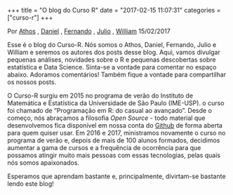 +++
title = "O blog do Curso R"
date = "2017-02-15 11:07:31"
categories = ["curso-r"]
+++

<div class="col-md-9" id="blog-post"> <p class="text-muted text-uppercase mb-small text-right"> Por <a href="http://curso-r.com/author/athos">Athos</a> , <a href="http://curso-r.com/author/daniel">Daniel</a> , <a href="http://curso-r.com/author/fernando">Fernando</a> , <a href="http://curso-r.com/author/julio">Julio</a> , <a href="http://curso-r.com/author/william">William</a> 15/02/2017 </p> <div id="post-content"> <p>Esse &#xE9; o blog do Curso-R. N&#xF3;s somos o Athos, Daniel, Fernando, Julio e William e seremos os autores dos posts desse blog. Aqui, vamos divulgar pequenas an&#xE1;lises, novidades sobre o R e pequenas descobertas sobre estat&#xED;stica e Data Science. Sinta-se a vontade para comentar no espa&#xE7;o abaixo. Adoramos coment&#xE1;rios! Tamb&#xE9;m fique a vontade para compartilhar os nossos posts.</p>
<p>O Curso-R surgiu em 2015 no programa de ver&#xE3;o do Instituto de Matem&#xE1;tica e Estat&#xED;stica da Universidade de S&#xE3;o Paulo (IME-USP). o curso foi chamado de &#x201C;Programa&#xE7;&#xE3;o em R: do casual ao avan&#xE7;ado&#x201D;. Desde o come&#xE7;o, n&#xF3;s abra&#xE7;amos a filosofia <em>Open Source</em> - todo material que desenvolvemos fica dispon&#xED;vel em nossa conta do <a href="https://github.com/curso-r/">Github</a> de forma aberta para quem quiser usar. Em 2016 e 2017, ministramos novamente o curso no programa de ver&#xE3;o e, depois de mais de 100 alunos formados, decidimos aumentar a gama de cursos e a frequ&#xEA;ncia de ocorr&#xEA;ncia para que possamos atingir muito mais pessoas com essas tecnologias, pelas quais n&#xF3;s somos apaixonados.</p>
<p>Esperamos que aprendam bastante e, principalmente, divirtam-se bastante lendo este blog!</p> </div> </div>
